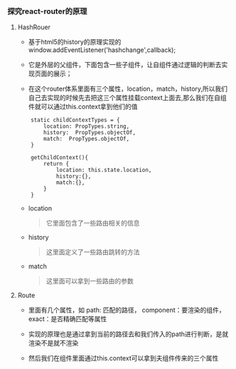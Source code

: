 ### 探究react-router的原理

1. HashRouer
    - 基于html5的history的原理实现的  window.addEventListener('hashchange',callback);

    - 它是外层的父组件，下面包含一些子组件，让自组件通过逻辑的判断去实现页面的展示；

    - 在这个router体系里面有三个属性，location，match，history,所以我们自己去实现的时候先去把这三个属性挂载context上面去,那么我们在自组件就可以通过this.context拿到他们的值
    ```
        static childContextTypes = {
            location: PropTypes.string,
            history:  PropTypes.objectOf,
            match:  PropTypes.objectOf,
        }

        getChildContext(){
            return {
                location: this.state.location,
                history:{},
                match:{},
            }
        }
    ```

    - location
        > 它里面包含了一些路由相关的信息
    
    - history
        > 这里面定义了一些路由跳转的方法
    
    - match
        > 这里面可以拿到一些路由的参数

2. Route
    - 里面有几个属性，如 path: 匹配的路径， component：要渲染的组件， exact：是否精确匹配等属性

    - 实现的原理也是通过拿到当前的路径去和我们传入的path进行判断，是就渲染不是就不渲染

    - 然后我们在组件里面通过this.context可以拿到夫组件传来的三个属性
    
